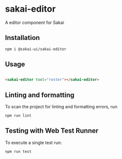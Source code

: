 # sakai-editor

A editor component for Sakai

## Installation

```bash
npm i @sakai-ui/sakai-editor
```

## Usage

```html

<sakai-editor tool="roster"></sakai-editor>

```

## Linting and formatting

To scan the project for linting and formatting errors, run

```bash
npm run lint
```

## Testing with Web Test Runner

To execute a single test run:

```bash
npm run test
```
